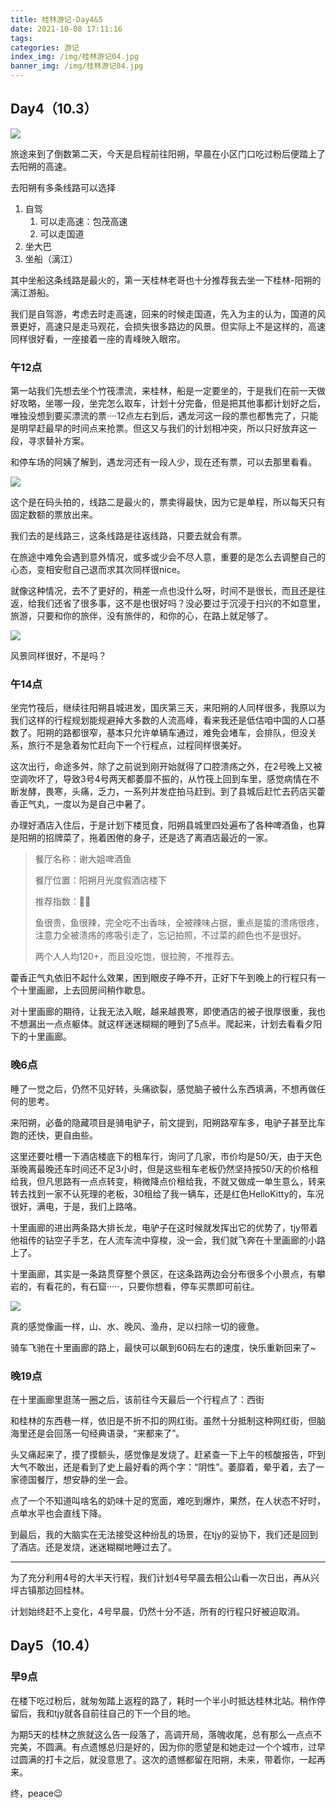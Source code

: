 ```yaml
---
title: 桂林游记·Day4&5
date: 2021-10-08 17:11:16
tags:
categories: 游记 
index_img: /img/桂林游记04.jpg
banner_img: /img/桂林游记04.jpg
---
```


## Day4（10.3）

![](https://gitee.com/Rash10-d/figurebed/raw/master/img/36f9aea889e32bd8f7fe7d7cfb39d52.png)

旅途来到了倒数第二天，今天是启程前往阳朔，早晨在小区门口吃过粉后便踏上了去阳朔的高速。

去阳朔有多条线路可以选择

1. 自驾
   1. 可以走高速：包茂高速
   2. 可以走国道
2. 坐大巴
3. 坐船（漓江）

其中坐船这条线路是最火的，第一天桂林老哥也十分推荐我去坐一下桂林-阳朔的漓江游船。

我们是自驾游，考虑去时走高速，回来的时候走国道，先入为主的认为，国道的风景更好，高速只是走马观花，会损失很多路边的风景。但实际上不是这样的，高速同样很好看，一座接着一座的青峰映入眼帘。

### 午12点

第一站我们先想去坐个竹筏漂流，来桂林，船是一定要坐的，于是我们在前一天做好攻略，坐哪一段，坐完怎么取车，计划十分完备，但是把其他事都计划好之后，唯独没想到要买漂流的票····12点左右到后，遇龙河这一段的票也都售完了，只能是明早赶最早的时间点来抢票。但这又与我们的计划相冲突，所以只好放弃这一段，寻求替补方案。

和停车场的阿姨了解到，遇龙河还有一段人少，现在还有票，可以去那里看看。

![](https://gitee.com/Rash10-d/figurebed/raw/master/img/243c7b9fafd2b76a1d72ca7b79ffa67(1).jpg)

这个是在码头拍的，线路二是最火的，票卖得最快，因为它是单程，所以每天只有固定数额的票放出来。

我们去的是线路三，这条线路是往返线路，只要去就会有票。

在旅途中难免会遇到意外情况，或多或少会不尽人意，重要的是怎么去调整自己的心态，变相安慰自己退而求其次同样很nice。

就像这种情况，去不了更好的，稍差一点也没什么呀，时间不是很长，而且还是往返，给我们还省了很多事，这不是也很好吗？没必要过于沉浸于扫兴的不如意里，旅游，只要和你的旅伴，没有旅伴的，和你的心，在路上就足够了。

![](https://gitee.com/Rash10-d/figurebed/raw/master/img/825ac21f0f2160ad720df06238df910(1).jpg)

风景同样很好，不是吗？

### 午14点

坐完竹筏后，继续往阳朔县城进发，国庆第三天，来阳朔的人同样很多，我原以为我们这样的行程规划能规避掉大多数的人流高峰，看来我还是低估咱中国的人口基数了。阳朔的路都很窄，基本只允许单辆车通过，难免会堵车，会排队，但没关系，旅行不是急着匆忙赶向下一个行程点，过程同样很美好。

这次出行，命途多舛，除了之前说到刚开始就得了口腔溃疡之外，在2号晚上又被空调吹坏了，导致3号4号两天都萎靡不振的，从竹筏上回到车里，感觉病情在不断发酵，畏寒，头痛，乏力，一系列并发症拍马赶到。到了县城后赶忙去药店买藿香正气丸，一度以为是自己中暑了。

办理好酒店入住后，于是计划下楼觅食，阳朔县城里四处遍布了各种啤酒鱼，也算是阳朔的招牌菜了，拖着困倦的身子，还是选了离酒店最近的一家。

> 餐厅名称：谢大姐啤酒鱼
>
> 餐厅位置：阳朔月光度假酒店楼下
>
> 推荐指数：🌟🌟
>
> 鱼很贵，鱼很辣，完全吃不出香味，全被辣味占据，重点是蛰的溃疡很疼，注意力全被溃疡的疼吸引走了，忘记拍照，不过菜的颜色也不是很好。
>
> 两个人人均120+，而且没吃饱，很拉胯，不推荐去。

藿香正气丸依旧不起什么效果，困到眼皮子睁不开，正好下午到晚上的行程只有一个十里画廊，上去回房间稍作歇息。

对十里画廊的期待，让我无法入眠，越来越畏寒，即使酒店的被子很厚很重，我也不想漏出一点点躯体。就这样迷迷糊糊的睡到了5点半。爬起来，计划去看看夕阳下的十里画廊。

### 晚6点

睡了一觉之后，仍然不见好转，头痛欲裂，感觉脑子被什么东西填满，不想再做任何的思考。

来阳朔，必备的隐藏项目是骑电驴子，前文提到，阳朔路窄车多，电驴子甚至比车跑的还快，更自由些。

这里还要吐槽一下酒店楼底下的租车行，询问了几家，市价均是50/天，由于天色渐晚离最晚还车时间还不足3小时，但是这些租车老板仍然坚持按50/天的价格租给我，但凡思路有一点点转变，稍微降点价租给我，不就又做成一单生意么，转来转去找到一家不认死理的老板，30租给了我一辆车，还是红色HelloKitty的，车况很好，满电，于是，我们上路咯。

十里画廊的进出两条路大排长龙，电驴子在这时候就发挥出它的优势了，tjy带着他祖传的钻空子手艺，在人流车流中穿梭，没一会，我们就飞奔在十里画廊的小路上了。

十里画廊，其实是一条路贯穿整个景区，在这条路两边会分布很多个小景点，有攀岩的，有看花的，有石窟·····，只要你想看，停车买票即可前往。

![](https://gitee.com/Rash10-d/figurebed/raw/master/img/475032c5eec6d0686184aec2c39cbb6(1).jpg)

真的感觉像画一样，山、水、晚风、渔舟，足以扫除一切的疲惫。

骑车飞驰在十里画廊的路上，最快可以飙到60码左右的速度，快乐重新回来了~

### 晚19点

在十里画廊里逛荡一圈之后，该前往今天最后一个行程点了：西街

和桂林的东西巷一样，依旧是不折不扣的网红街。虽然十分抵制这种网红街，但脑海里还是会回荡一句经典语录，“来都来了”。

头又痛起来了，摸了摸额头，感觉像是发烧了。赶紧查一下上午的核酸报告，吓到大气不敢出，还是看到了史上最好看的两个字：“阴性”。萎靡着，晕乎着，去了一家德国餐厅，想安静的坐一会。

点了一个不知道叫啥名的奶味十足的宽面，难吃到爆炸，果然，在人状态不好时，点单水平也会直线下降。

到最后，我的大脑实在无法接受这种纷乱的场景，在tjy的妥协下，我们还是回到了酒店。还是发烧，迷迷糊糊地睡过去了。

---

为了充分利用4号的大半天行程，我们计划4号早晨去相公山看一次日出，再从兴坪古镇那边回桂林。

计划始终赶不上变化，4号早晨，仍然十分不适，所有的行程只好被迫取消。

## Day5（10.4）

### 早9点

在楼下吃过粉后，就匆匆踏上返程的路了，耗时一个半小时抵达桂林北站。稍作停留后，我和tjy就各自前往自己的下一个目的地。

为期5天的桂林之旅就这么告一段落了，高调开局，落魄收尾，总有那么一点点不完美，不圆满。有点遗憾总归是好的，因为你的愿望是和她走过一个个城市，过早过圆满的打卡之后，就没意思了。这次的遗憾都留在阳朔，未来，带着你，一起再来。

终，peace😉

